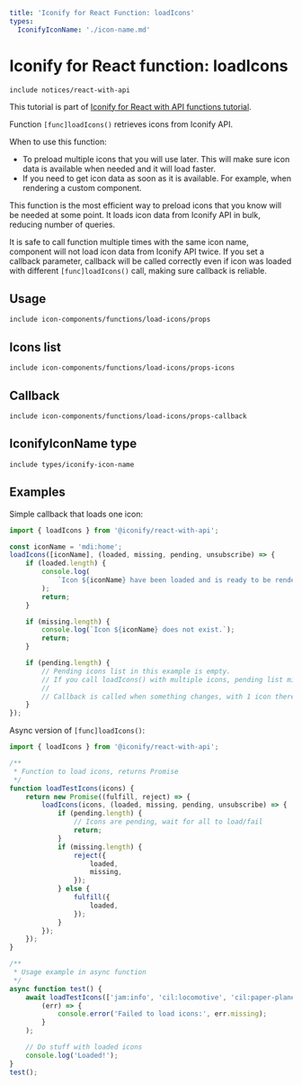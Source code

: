 ```yaml
title: 'Iconify for React Function: loadIcons'
types:
  IconifyIconName: './icon-name.md'
```

# Iconify for React function: loadIcons

`include notices/react-with-api`

This tutorial is part of [Iconify for React with API functions tutorial](./index.md#functions).

Function `[func]loadIcons()` retrieves icons from Iconify API.

When to use this function:

- To preload multiple icons that you will use later. This will make sure icon data is available when needed and it will load faster.
- If you need to get icon data as soon as it is available. For example, when rendering a custom component.

This function is the most efficient way to preload icons that you know will be needed at some point. It loads icon data from Iconify API in bulk, reducing number of queries.

It is safe to call function multiple times with the same icon name, component will not load icon data from Iconify API twice. If you set a callback parameter, callback will be called correctly even if icon was loaded with different `[func]loadIcons()` call, making sure callback is reliable.

## Usage

`include icon-components/functions/load-icons/props`

## Icons list

`include icon-components/functions/load-icons/props-icons`

## Callback

`include icon-components/functions/load-icons/props-callback`

## IconifyIconName type

`include types/iconify-icon-name`

## Examples

Simple callback that loads one icon:

```js
import { loadIcons } from '@iconify/react-with-api';

const iconName = 'mdi:home';
loadIcons([iconName], (loaded, missing, pending, unsubscribe) => {
	if (loaded.length) {
		console.log(
			`Icon ${iconName} have been loaded and is ready to be renderered.`
		);
		return;
	}

	if (missing.length) {
		console.log(`Icon ${iconName} does not exist.`);
		return;
	}

	if (pending.length) {
		// Pending icons list in this example is empty.
		// If you call loadIcons() with multiple icons, pending list might not be empty, but for one icon it is always empty.
		//
		// Callback is called when something changes, with 1 icon there can only be 2 type of changes: icon has loaded or icon is missing.
	}
});
```

Async version of `[func]loadIcons()`:

```js
import { loadIcons } from '@iconify/react-with-api';

/**
 * Function to load icons, returns Promise
 */
function loadTestIcons(icons) {
	return new Promise((fulfill, reject) => {
		loadIcons(icons, (loaded, missing, pending, unsubscribe) => {
			if (pending.length) {
				// Icons are pending, wait for all to load/fail
				return;
			}
			if (missing.length) {
				reject({
					loaded,
					missing,
				});
			} else {
				fulfill({
					loaded,
				});
			}
		});
	});
}

/**
 * Usage example in async function
 */
async function test() {
	await loadTestIcons(['jam:info', 'cil:locomotive', 'cil:paper-plane']).catch(
		(err) => {
			console.error('Failed to load icons:', err.missing);
		}
	);

	// Do stuff with loaded icons
	console.log('Loaded!');
}
test();
```
